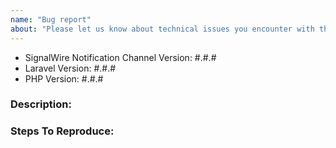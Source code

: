 ```yaml
---
name: "Bug report"
about: "Please let us know about technical issues you encounter with this package."
---
```


<!-- DO NOT THROW THIS AWAY -->
<!-- Fill out the FULL versions with patch versions -->

- SignalWire Notification Channel Version: #.#.#
- Laravel Version: #.#.#
- PHP Version: #.#.#

### Description:


### Steps To Reproduce:

<!-- If possible, please provide a GitHub repository to demonstrate your issue -->
<!-- laravel new bug-report --github="--public" -->
